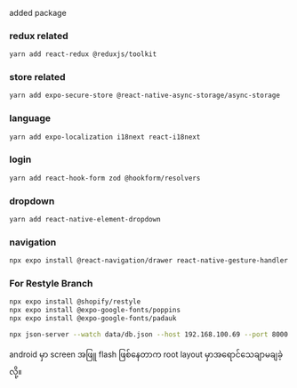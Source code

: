 added package

### redux related
```bash
yarn add react-redux @reduxjs/toolkit
```

### store related
```bash
yarn add expo-secure-store @react-native-async-storage/async-storage
```

### language
```bash
yarn add expo-localization i18next react-i18next
```

### login
```bash
yarn add react-hook-form zod @hookform/resolvers
```

### dropdown
```bash
yarn add react-native-element-dropdown
```

### navigation
```bash
npx expo install @react-navigation/drawer react-native-gesture-handler react-native-reanimated
```



### For Restyle Branch

```bash
npx expo install @shopify/restyle
npx expo install @expo-google-fonts/poppins
npx expo install @expo-google-fonts/padauk
```

```bash
npx json-server --watch data/db.json --host 192.168.100.69 --port 8000 -s data/coffee
```

android မှာ screen အဖြူ flash ဖြစ်နေတာက root layout မှာအရောင်သေချာမချခဲ့လို့။ 